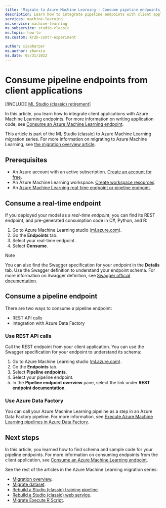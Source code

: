 ```yaml
---
title: 'Migrate to Azure Machine Learning - Consume pipeline endpoints'
description: Learn how to integrate pipeline endpoints with client applications in Azure Machine Learning as part of migrating from Machine Learning Studio (Classic).
services: machine-learning
ms.service: machine-learning
ms.subservice: studio-classic
ms.topic: how-to
ms.custom: kr2b-contr-experiment

author: xiaoharper
ms.author: zhanxia
ms.date: 05/31/2022
---
```


# Consume pipeline endpoints from client applications

[!INCLUDE [ML Studio (classic) retirement](../../includes/machine-learning-studio-classic-deprecation.md)]

In this article, you learn how to integrate client applications with Azure Machine Learning endpoints. For more information on writing application code, see [Consume an Azure Machine Learning endpoint](v1/how-to-consume-web-service.md).

This article is part of the ML Studio (classic) to Azure Machine Learning migration series. For more information on migrating to Azure Machine Learning, see [the migration overview article](migrate-overview.md).

## Prerequisites

- An Azure account with an active subscription. [Create an account for free](https://azure.microsoft.com/free/?WT.mc_id=A261C142F).
- An Azure Machine Learning workspace. [Create workspace resources](quickstart-create-resources.md).
- An [Azure Machine Learning real-time endpoint or pipeline endpoint](migrate-rebuild-web-service.md).

## Consume a real-time endpoint

If you deployed your model as a *real-time endpoint*, you can find its REST endpoint, and pre-generated consumption code in C#, Python, and R:

1. Go to Azure Machine Learning studio ([ml.azure.com](https://ml.azure.com)).
1. Go the **Endpoints** tab.
1. Select your real-time endpoint.
1. Select **Consume**.

> [!NOTE]
> You can also find the Swagger specification for your endpoint in the **Details** tab. Use the Swagger definition to understand your endpoint schema. For more information on Swagger definition, see [Swagger official documentation](https://swagger.io/docs/specification/2-0/what-is-swagger/).

## Consume a pipeline endpoint

There are two ways to consume a pipeline endpoint:

- REST API calls
- Integration with Azure Data Factory

### Use REST API calls

Call the REST endpoint from your client application. You can use the Swagger specification for your endpoint to understand its schema:

1. Go to Azure Machine Learning studio ([ml.azure.com](https://ml.azure.com)).
1. Go the **Endpoints** tab.
1. Select **Pipeline endpoints**.
1. Select your pipeline endpoint.
1. In the **Pipeline endpoint overview** pane, select the link under **REST endpoint documentation**.

### Use Azure Data Factory

You can call your Azure Machine Learning pipeline as a step in an Azure Data Factory pipeline. For more information, see [Execute Azure Machine Learning pipelines in Azure Data Factory](../data-factory/transform-data-machine-learning-service.md).

## Next steps

In this article, you learned how to find schema and sample code for your pipeline endpoints. For more information on consuming endpoints from the client application, see [Consume an Azure Machine Learning endpoint](v1/how-to-consume-web-service.md).

See the rest of the articles in the Azure Machine Learning migration series:

- [Migration overview](migrate-overview.md).
- [Migrate dataset](migrate-register-dataset.md).
- [Rebuild a Studio (classic) training pipeline](migrate-rebuild-experiment.md).
- [Rebuild a Studio (classic) web service](migrate-rebuild-web-service.md).
- [Migrate Execute R Script](migrate-execute-r-script.md).
